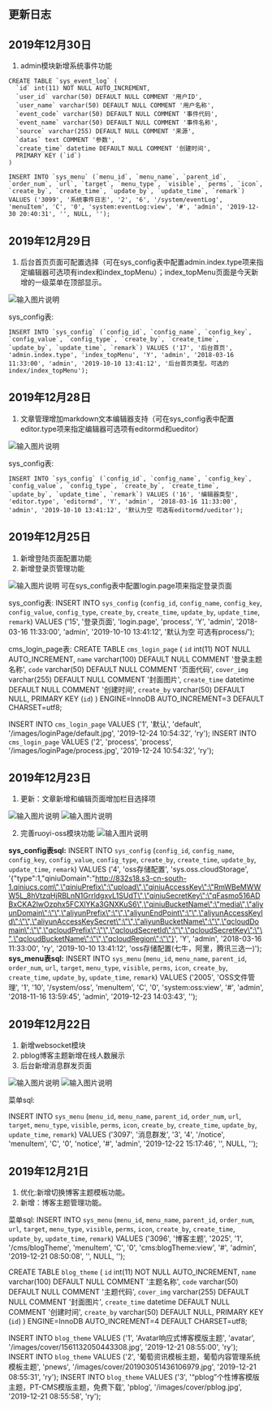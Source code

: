 ## 更新日志
## 2019年12月30日
1. admin模块新增系统事件功能


```
CREATE TABLE `sys_event_log` (
  `id` int(11) NOT NULL AUTO_INCREMENT,
  `user_id` varchar(50) DEFAULT NULL COMMENT '用户ID',
  `user_name` varchar(50) DEFAULT NULL COMMENT '用户名称',
  `event_code` varchar(50) DEFAULT NULL COMMENT '事件代码',
  `event_name` varchar(50) DEFAULT NULL COMMENT '事件名称',
  `source` varchar(255) DEFAULT NULL COMMENT '来源',
  `datas` text COMMENT '参数',
  `create_time` datetime DEFAULT NULL COMMENT '创建时间',
  PRIMARY KEY (`id`)
) 

INSERT INTO `sys_menu` (`menu_id`, `menu_name`, `parent_id`, `order_num`, `url`, `target`, `menu_type`, `visible`, `perms`, `icon`, `create_by`, `create_time`, `update_by`, `update_time`, `remark`) VALUES ('3099', '系统事件日志', '2', '6', '/system/eventLog', 'menuItem', 'C', '0', 'system:eventLog:view', '#', 'admin', '2019-12-30 20:40:31', '', NULL, '');

```

## 2019年12月29日
1. 后台首页页面可配置选择（可在sys_config表中配置admin.index.type项来指定编辑器可选项有index和index_topMenu）；index_topMenu页面是今天新增的一级菜单在顶部显示。

![输入图片说明](https://images.gitee.com/uploads/images/2019/1229/171832_04f9f4b7_528854.jpeg "2.jpg")

sys_config表:


```
INSERT INTO `sys_config` (`config_id`, `config_name`, `config_key`, `config_value`, `config_type`, `create_by`, `create_time`, `update_by`, `update_time`, `remark`) VALUES ('17', '后台首页', 'admin.index.type', 'index_topMenu', 'Y', 'admin', '2018-03-16 11:33:00', 'admin', '2019-10-10 13:41:12', '后台首页类型。可选的index/index_topMenu');
```

## 2019年12月28日
1. 文章管理增加markdown文本编辑器支持（可在sys_config表中配置editor.type项来指定编辑器可选项有editormd和ueditor）

![输入图片说明](https://images.gitee.com/uploads/images/2019/1228/140012_6a7f9677_528854.jpeg "markdown.jpg")

sys_config表:
```
INSERT INTO `sys_config` (`config_id`, `config_name`, `config_key`, `config_value`, `config_type`, `create_by`, `create_time`, `update_by`, `update_time`, `remark`) VALUES ('16', '编辑器类型', 'editor.type', 'editormd', 'Y', 'admin', '2018-03-16 11:33:00', 'admin', '2019-10-10 13:41:12', '默认为空 可选有editormd/ueditor');
```
## 2019年12月25日
1. 新增登陆页面配置功能
2. 新增登录页管理功能

![输入图片说明](https://images.gitee.com/uploads/images/2019/1225/133117_8a40e33f_528854.jpeg "process.jpg")
可在sys_config表中配置login.page项来指定登录页面

sys_config表:
INSERT INTO `sys_config` (`config_id`, `config_name`, `config_key`, `config_value`, `config_type`, `create_by`, `create_time`, `update_by`, `update_time`, `remark`) VALUES ('15', '登录页面', 'login.page', 'process', 'Y', 'admin', '2018-03-16 11:33:00', 'admin', '2019-10-10 13:41:12', '默认为空 可选有process/');

cms_login_page表:
CREATE TABLE `cms_login_page` (
  `id` int(11) NOT NULL AUTO_INCREMENT,
  `name` varchar(100) DEFAULT NULL COMMENT '登录主题名称',
  `code` varchar(50) DEFAULT NULL COMMENT '页面代码',
  `cover_img` varchar(255) DEFAULT NULL COMMENT '封面图片',
  `create_time` datetime DEFAULT NULL COMMENT '创建时间',
  `create_by` varchar(50) DEFAULT NULL,
  PRIMARY KEY (`id`)
) ENGINE=InnoDB AUTO_INCREMENT=3 DEFAULT CHARSET=utf8;


INSERT INTO `cms_login_page` VALUES ('1', '默认', 'default', '/images/loginPage/default.jpg', '2019-12-24 10:54:32', 'ry');
INSERT INTO `cms_login_page` VALUES ('2', 'process', 'process', '/images/loginPage/process.jpg', '2019-12-24 10:54:32', 'ry');
## 2019年12月23日
1. 更新：文章新增和编辑页面增加栏目选择项

![输入图片说明](https://images.gitee.com/uploads/images/2019/1223/081455_947bcf30_528854.jpeg "1.jpg")
![输入图片说明](https://images.gitee.com/uploads/images/2019/1223/081510_cff21afd_528854.jpeg "2.jpg")

2. 完善ruoyi-oss模块功能
![输入图片说明](https://images.gitee.com/uploads/images/2019/1223/140718_717c64ba_528854.jpeg "1.jpg")

 **sys_config表sql:** 
INSERT INTO `sys_config` (`config_id`, `config_name`, `config_key`, `config_value`, `config_type`, `create_by`, `create_time`, `update_by`, `update_time`, `remark`) VALUES ('4', 'oss存储配置', 'sys.oss.cloudStorage', '{\"type\":1,\"qiniuDomain\":\"http://832s18.s3-cn-south-1.qiniucs.com\",\"qiniuPrefix\":\"upload\",\"qiniuAccessKey\":\"RmWBeMWWW5L_8hVtzqHjRBLnN1GrrldgxvL1SUdT\",\"qiniuSecretKey\":\"qFasmo516ADBxCKA2lwOzphx5FCXlYKa3GNXKuS6\",\"qiniuBucketName\":\"media\",\"aliyunDomain\":\"\",\"aliyunPrefix\":\"\",\"aliyunEndPoint\":\"\",\"aliyunAccessKeyId\":\"\",\"aliyunAccessKeySecret\":\"\",\"aliyunBucketName\":\"\",\"qcloudDomain\":\"\",\"qcloudPrefix\":\"\",\"qcloudSecretId\":\"\",\"qcloudSecretKey\":\"\",\"qcloudBucketName\":\"\",\"qcloudRegion\":\"\"}', 'Y', 'admin', '2018-03-16 11:33:00', 'ry', '2019-10-10 13:41:12', 'oss存储配置(七牛，阿里，腾讯三选一)');
 **sys_menu表sql:** 
INSERT INTO `sys_menu` (`menu_id`, `menu_name`, `parent_id`, `order_num`, `url`, `target`, `menu_type`, `visible`, `perms`, `icon`, `create_by`, `create_time`, `update_by`, `update_time`, `remark`) VALUES ('2005', 'OSS文件管理', '1', '10', '/system/oss', 'menuItem', 'C', '0', 'system:oss:view', '#', 'admin', '2018-11-16 13:59:45', 'admin', '2019-12-23 14:03:43', '');

## 2019年12月22日

1. 新增websocket模块
2. pblog博客主题新增在线人数展示
3. 后台新增消息群发页面

![输入图片说明](https://images.gitee.com/uploads/images/2019/1222/192113_c6f37838_528854.jpeg "1.jpg")
![输入图片说明](https://images.gitee.com/uploads/images/2019/1222/192202_43f42552_528854.jpeg "2.jpg")

菜单sql:

INSERT INTO `sys_menu` (`menu_id`, `menu_name`, `parent_id`, `order_num`, `url`, `target`, `menu_type`, `visible`, `perms`, `icon`, `create_by`, `create_time`, `update_by`, `update_time`, `remark`) VALUES ('3097', '消息群发', '3', '4', '/notice', 'menuItem', 'C', '0', 'notice', '#', 'admin', '2019-12-22 15:17:46', '', NULL, '');


## 2019年12月21日

1. 优化:新增切换博客主题模板功能。
2. 新增：博客主题管理功能。

菜单sql:
INSERT INTO `sys_menu` (`menu_id`, `menu_name`, `parent_id`, `order_num`, `url`, `target`, `menu_type`, `visible`, `perms`, `icon`, `create_by`, `create_time`, `update_by`, `update_time`, `remark`) VALUES ('3096', '博客主题', '2025', '1', '/cms/blogTheme', 'menuItem', 'C', '0', 'cms:blogTheme:view', '#', 'admin', '2019-12-21 08:50:08', '', NULL, '');

CREATE TABLE `blog_theme` (
  `id` int(11) NOT NULL AUTO_INCREMENT,
  `name` varchar(100) DEFAULT NULL COMMENT '主题名称',
  `code` varchar(50) DEFAULT NULL COMMENT '主题代码',
  `cover_img` varchar(255) DEFAULT NULL COMMENT '封面图片',
  `create_time` datetime DEFAULT NULL COMMENT '创建时间',
  `create_by` varchar(50) DEFAULT NULL,
  PRIMARY KEY (`id`)
) ENGINE=InnoDB AUTO_INCREMENT=4 DEFAULT CHARSET=utf8;

INSERT INTO `blog_theme` VALUES ('1', 'Avatar响应式博客模版主题', 'avatar', '/images/cover/1561132050443308.jpg', '2019-12-21 08:55:00', 'ry');
INSERT INTO `blog_theme` VALUES ('2', '葡萄资讯模板主题，葡萄内容管理系统模板主题', 'pnews', '/images/cover/201903051436106979.jpg', '2019-12-21 08:55:31', 'ry');
INSERT INTO `blog_theme` VALUES ('3', '“pblog”个性博客模版主题，PT-CMS模版主题，免费下载', 'pblog', '/images/cover/pblog.jpg', '2019-12-21 08:55:58', 'ry');
